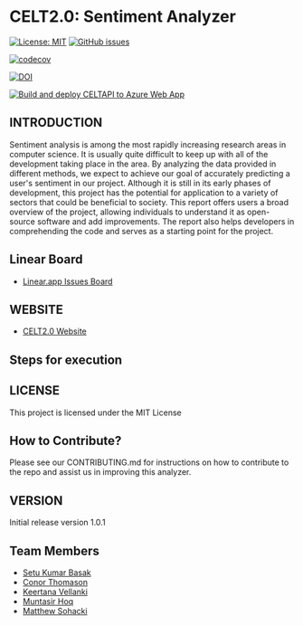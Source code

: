 # CELT2.0: Sentiment Analyzer  

[![License: MIT](https://img.shields.io/badge/License-MIT-yellow.svg)](https://opensource.org/licenses/MIT) [![GitHub issues](https://img.shields.io/github/issues/Team-Glare/CELT2)](https://github.com/Team-Glare/CELT2/issues)  

[![codecov](https://img.shields.io/badge/codecov-100%25-brightgreen)](https://codecov.io/gh/Team-Glare/CELT2)

[![DOI](https://zenodo.org/badge/403367995.svg)](https://zenodo.org/badge/latestdoi/403367995) 

[![Build and deploy CELTAPI to Azure Web App](https://github.com/Team-Glare/CELT2/actions/workflows/CELTAPI_CI_CD.yml/badge.svg)](https://github.com/Team-Glare/CELT2/actions/workflows/CELTAPI_CI_CD.yml)


## INTRODUCTION

Sentiment analysis is among the most rapidly increasing research areas in computer science. It is usually quite difficult to keep up with all of the development taking place in the area. By analyzing the data provided in different methods, we expect to achieve our goal of accurately predicting a user's sentiment in our project. Although it is still in its early phases of development, this project has the potential for application to a variety of sectors that could be beneficial to society. This report offers users a broad overview of the project, allowing individuals to understand it as open-source software and add improvements. The report also helps developers in comprehending the code and serves as a starting point for the project. 


## Linear Board
* [Linear.app Issues Board](https://linear.app/celt2/team/CEL/board)

## WEBSITE
* [CELT2.0 Website](https://team-glare.github.io/CELT2/)


## Steps for execution

## LICENSE
This project is licensed under the MIT License  

## How to Contribute?  
Please see our CONTRIBUTING.md for instructions on how to contribute to the repo and assist us in improving this analyzer.

## VERSION
Initial release version 1.0.1

## Team Members
* [Setu Kumar Basak](https://github.com/setu1421)  
* [Conor Thomason](https://github.com/ConorThomason)  
* [Keertana Vellanki](https://github.com/KeertanaVellanki)  
* [Muntasir Hoq](https://github.com/muntasirhoq)  
* [Matthew Sohacki](https://github.com/msohacki)  
